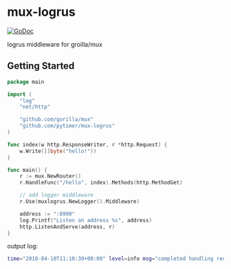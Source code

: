mux-logrus
==============

[![GoDoc](https://godoc.org/github.com/pytimer/mux-logrus?status.svg)](https://godoc.org/github.com/pytimer/mux-logrus)

logrus middleware for groilla/mux

## Getting Started

```go
package main

import (
	"log"
	"net/http"

	"github.com/gorilla/mux"
	"github.com/pytimer/mux-logrus"
)

func index(w http.ResponseWriter, r *http.Request) {
	w.Write([]byte("hello!"))
}

func main() {
	r := mux.NewRouter()
	r.HandleFunc("/hello", index).Methods(http.MethodGet)

    // add logger middleware
	r.Use(muxlogrus.NewLogger().Middleware)

	address := ":8990"
	log.Printf("Listen on address %s", address)
	http.ListenAndServe(address, r)
}
```

output log:

```sh
time="2018-04-10T11:10:39+08:00" level=info msg="completed handling request" remoteAddr=127.0.0.1 status=400 took="6.838µs"
```